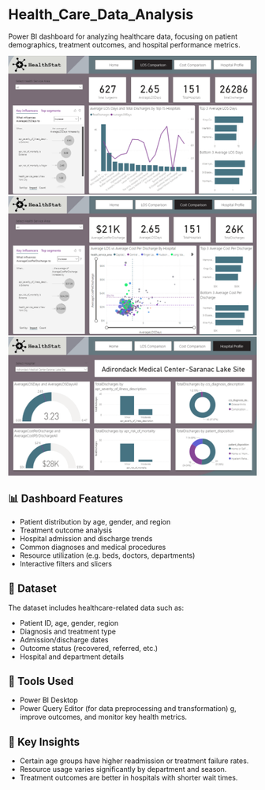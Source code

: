 # Health_Care_Data_Analysis
Power BI dashboard for analyzing healthcare data, focusing on patient demographics, treatment outcomes, and hospital performance metrics.

![Dashboard Page 1](images/Page1.png)
![Dashboard Page 2](images/Page2.png)
![Dashboard Page 2](images/Page3.png)

## 📊 Dashboard Features

- Patient distribution by age, gender, and region
- Treatment outcome analysis
- Hospital admission and discharge trends
- Common diagnoses and medical procedures
- Resource utilization (e.g. beds, doctors, departments)
- Interactive filters and slicers

## 🧩 Dataset

The dataset includes healthcare-related data such as:
- Patient ID, age, gender, region
- Diagnosis and treatment type
- Admission/discharge dates
- Outcome status (recovered, referred, etc.)
- Hospital and department details

## 🔧 Tools Used

- Power BI Desktop
- Power Query Editor (for data preprocessing and transformation)
g, improve outcomes, and monitor key health metrics.

## 🧠 Key Insights

- Certain age groups have higher readmission or treatment failure rates.
- Resource usage varies significantly by department and season.
- Treatment outcomes are better in hospitals with shorter wait times.
